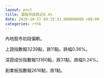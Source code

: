 ```yaml
---
layout: post
title: 滬股早段跌近0.4%
date: 2020-10-27 09:35:33.000000000 +08:00
categories: rthk
---
```


內地股市初段偏軟。

上證指數報3239點，跌11點，跌幅0.36%。

深證成份指數報13160點，跌31點，跌幅0.24%。

創業板指數報2616點，跌1點。
